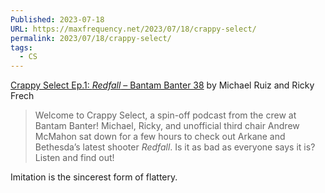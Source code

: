 ```yaml
---
Published: 2023-07-18
URL: https://maxfrequency.net/2023/07/18/crappy-select/
permalink: 2023/07/18/crappy-select/
tags:
  - CS
---
```

[Crappy Select Ep.1: *Redfall* – Bantam Banter 38](https://bantambanter.com/2023/07/17/crappy-select-ep-1-redfall-bantam-banter-38/) by Michael Ruiz and Ricky Frech

> Welcome to Crappy Select, a spin-off podcast from the crew at Bantam Banter! Michael, Ricky, and unofficial third chair Andrew McMahon sat down for a few hours to check out Arkane and Bethesda’s latest shooter *Redfall*. Is it as bad as everyone says it is? Listen and find out!

Imitation is the sincerest form of flattery.
